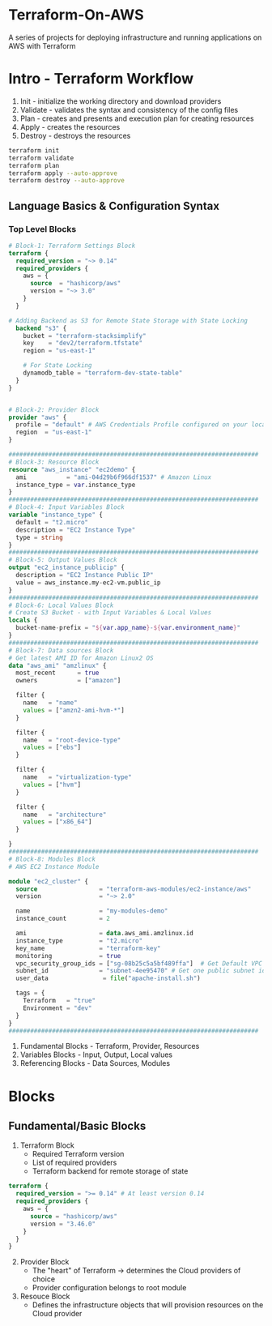 # Terraform-On-AWS

A series of projects for deploying infrastructure and running applications on AWS with Terraform

# Intro - Terraform Workflow

1. Init - initialize the working directory and download providers
2. Validate - validates the syntax and consistency of the config files
3. Plan - creates and presents and execution plan for creating resources
4. Apply - creates the resources
5. Destroy - destroys the resources

```bash
terraform init
terraform validate
terraform plan
terraform apply --auto-approve
terraform destroy --auto-approve
```

## Language Basics & Configuration Syntax

### Top Level Blocks

```terraform
# Block-1: Terraform Settings Block
terraform {
  required_version = "~> 0.14"
  required_providers {
    aws = {
      source  = "hashicorp/aws"
      version = "~> 3.0"
    }
  }

# Adding Backend as S3 for Remote State Storage with State Locking
  backend "s3" {
    bucket = "terraform-stacksimplify"
    key    = "dev2/terraform.tfstate"
    region = "us-east-1"

    # For State Locking
    dynamodb_table = "terraform-dev-state-table"
  }
}


# Block-2: Provider Block
provider "aws" {
  profile = "default" # AWS Credentials Profile configured on your local desktop terminal  $HOME/.aws/credentials
  region  = "us-east-1"
}

#####################################################################
# Block-3: Resource Block
resource "aws_instance" "ec2demo" {
  ami           = "ami-04d29b6f966df1537" # Amazon Linux
  instance_type = var.instance_type
}
#####################################################################
# Block-4: Input Variables Block
variable "instance_type" {
  default = "t2.micro"
  description = "EC2 Instance Type"
  type = string
}
#####################################################################
# Block-5: Output Values Block
output "ec2_instance_publicip" {
  description = "EC2 Instance Public IP"
  value = aws_instance.my-ec2-vm.public_ip
}
#####################################################################
# Block-6: Local Values Block
# Create S3 Bucket - with Input Variables & Local Values
locals {
  bucket-name-prefix = "${var.app_name}-${var.environment_name}"
}
#####################################################################
# Block-7: Data sources Block
# Get latest AMI ID for Amazon Linux2 OS
data "aws_ami" "amzlinux" {
  most_recent      = true
  owners           = ["amazon"]

  filter {
    name   = "name"
    values = ["amzn2-ami-hvm-*"]
  }

  filter {
    name   = "root-device-type"
    values = ["ebs"]
  }

  filter {
    name   = "virtualization-type"
    values = ["hvm"]
  }

  filter {
    name   = "architecture"
    values = ["x86_64"]
  }

}
#####################################################################
# Block-8: Modules Block
# AWS EC2 Instance Module

module "ec2_cluster" {
  source                 = "terraform-aws-modules/ec2-instance/aws"
  version                = "~> 2.0"

  name                   = "my-modules-demo"
  instance_count         = 2

  ami                    = data.aws_ami.amzlinux.id
  instance_type          = "t2.micro"
  key_name               = "terraform-key"
  monitoring             = true
  vpc_security_group_ids = ["sg-08b25c5a5bf489ffa"]  # Get Default VPC Security Group ID and replace
  subnet_id              = "subnet-4ee95470" # Get one public subnet id from default vpc and replace
  user_data               = file("apache-install.sh")

  tags = {
    Terraform   = "true"
    Environment = "dev"
  }
}
#####################################################################
```

1. Fundamental Blocks - Terraform, Provider, Resources
2. Variables Blocks - Input, Output, Local values
3. Referencing Blocks - Data Sources, Modules

# Blocks

## Fundamental/Basic Blocks

1. Terraform Block
    - Required Terraform version
    - List of required providers
    - Terraform backend for remote storage of state

```terraform
terraform {
  required_version = ">= 0.14" # At least version 0.14
  required_providers {
    aws = {
      source = "hashicorp/aws"
      version = "3.46.0"
    }
  }
}

```

2. Provider Block
    - The "heart" of Terraform -> determines the Cloud providers of choice
    - Provider configuration belongs to root module
3. Resouce Block
    - Defines the infrastructure objects that will provision resources on the Cloud provider
